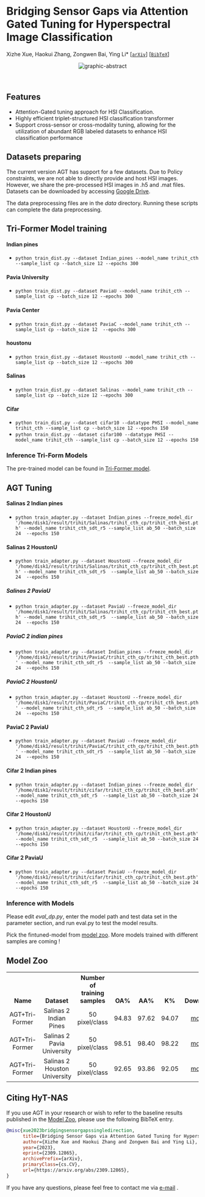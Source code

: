 # Bridging Sensor Gaps via Attention Gated Tuning for Hyperspectral Image Classification

Xizhe Xue, Haokui Zhang, Zongwen Bai, Ying Li*
[[`arXiv`](https://arxiv.org/abs/2309.12865)] [[`BibTeX`](#CitingAGT)]

<div align="center"

  ![graphic-abstract](https://cdn.statically.io/gh/Cecilia-xue/picx-images-hosting@master/graphic-abstract.2doko6fnqq.webp)
  
</div><br/>

## Features

* Attention-Gated tuning approach for HSI Classification.
* Highly efficient triplet-structured HSI classification transformer 
* Support cross-sensor or cross-modality tuning, allowing for the utilization of abundant RGB labeled datasets to enhance HSI classification performance


## Datasets preparing

The current version AGT has support for a few datasets. Due to Policy constraints, we are not able to directly provide and host HSI images. However, we share the pre-processed HSI images in .h5 and .mat files. Datasets can be downloaded by accessing [Google Drive](https://drive.google.com/drive/folders/1DM_I__KRbyzV88De8Y4lL8k4VDPYgTTz?usp=sharing).

The data preprocessing files are in the *data* directory. Running these scripts can complete the data preprocessing.
## Tri-Former Model training

#### Indian pines
- `python train_dist.py --dataset Indian_pines --model_name trihit_cth --sample_list cp --batch_size 12 --epochs 300`


#### Pavia University
- `python train_dist.py --dataset PaviaU --model_name trihit_cth --sample_list cp --batch_size 12 --epochs 300`

#### Pavia Center
- `python train_dist.py --dataset PaviaC --model_name trihit_cth --sample_list cp --batch_size 12  --epochs 300`

#### houstonu
- `python train_dist.py --dataset HoustonU --model_name trihit_cth --sample_list cp --batch_size 12 --epochs 300`

#### Salinas
- `python train_dist.py --dataset Salinas --model_name trihit_cth --sample_list cp --batch_size 12 --epochs 300`

#### Cifar
- `python train_dist.py --dataset cifar10 --datatype PHSI --model_name trihit_cth --sample_list cp --batch_size 12 --epochs 150`
- `python train_dist.py --dataset cifar100 --datatype PHSI --model_name trihit_cth --sample_list cp --batch_size 12 --epochs 150`

### Inference Tri-Form Models
The pre-trained model can be found in <a href="https://drive.google.com/drive/folders/172unB7hKEKn2gdMd75ytj6ICQ7gONX4q?usp=sharing">Tri-Former model</a>.

## AGT Tuning

#### Salinas 2 Indian pines

- `python train_adapter.py --dataset Indian_pines --freeze_model_dir '/home/disk1/result/trihit/Salinas/trihit_cth_cp/trihit_cth_best.pth' --model_name trihit_cth_sdt_r5 --sample_list ab_50 --batch_size 24  --epochs 150`

#### Salinas 2 HoustonU
- `python train_adapter.py --dataset HoustonU --freeze_model_dir '/home/disk1/result/trihit/Salinas/trihit_cth_cp/trihit_cth_best.pth' --model_name trihit_cth_sdt_r5  --sample_list ab_50 --batch_size 24  --epochs 150`

##### Salinas 2 PaviaU
- `python train_adapter.py --dataset PaviaU --freeze_model_dir '/home/disk1/result/trihit/Salinas/trihit_cth_cp/trihit_cth_best.pth' --model_name trihit_cth_sdt_r5  --sample_list ab_50 --batch_size 24  --epochs 150`

##### PaviaC 2 indian pines
- `python train_adapter.py --dataset Indian_pines --freeze_model_dir '/home/disk1/result/trihit/PaviaC/trihit_cth_cp/trihit_cth_best.pth' --model_name trihit_cth_sdt_r5  --sample_list ab_50 --batch_size 24  --epochs 150`

##### PaviaC 2 HoustonU
- `python train_adapter.py --dataset HoustonU --freeze_model_dir '/home/disk1/result/trihit/PaviaC/trihit_cth_cp/trihit_cth_best.pth' --model_name trihit_cth_sdt_r5  --sample_list ab_50 --batch_size 24  --epochs 150`

#### PaviaC 2 PaviaU
- `python train_adapter.py --dataset PaviaU --freeze_model_dir '/home/disk1/result/trihit/PaviaC/trihit_cth_cp/trihit_cth_best.pth' --model_name trihit_cth_sdt_r5  --sample_list ab_50 --batch_size 24  --epochs 150`

#### Cifar 2 Indian pines
- `python train_adapter.py --dataset Indian_pines --freeze_model_dir '/home/disk1/result/trihit/cifar/trihit_cth_cp/trihit_cth_best.pth' --model_name trihit_cth_sdt_r5  --sample_list ab_50 --batch_size 24  --epochs 150`

#### Cifar 2 HoustonU
- `python train_adapter.py --dataset HoustonU --freeze_model_dir '/home/disk1/result/trihit/cifar/trihit_cth_cp/trihit_cth_best.pth' --model_name trihit_cth_sdt_r5  --sample_list ab_50 --batch_size 24  --epochs 150`

#### Cifar 2 PaviaU
- `python train_adapter.py --dataset PaviaU --freeze_model_dir '/home/disk1/result/trihit/cifar/trihit_cth_cp/trihit_cth_best.pth' --model_name trihit_cth_sdt_r5  --sample_list ab_50 --batch_size 24  --epochs 150`

### Inference with Models
Please edit *eval_dp.py*, enter the model path and test data set in the parameter section, and run eval.py to test the model results.




Pick the fintuned-model from [model zoo](MODEL_ZOO.md). More models trained with different samples are coming !
## Model Zoo
<table><tbody>
<!-- START TABLE -->
<!-- TABLE HEADER -->
<th valign="bottom">Name</th>
<th valign="bottom">Dataset</th>
<th valign="bottom">Number of training samples</th>
<th valign="bottom">OA%</th>
<th valign="bottom">AA%</th>
<th valign="bottom">K%</th>
<th valign="bottom">Download</th>
<!-- TABLE BODY -->
<!-- ROW: maskformer2_swin_small_bs16_50ep -->
 <tr><td align="center">AGT+Tri-Former</td>
<td align="center">Salinas 2 Indian Pines</td>
<td align="center">50 pixel/class</td>
<td align="center">94.83</td>
<td align="center">97.62</td>
<td align="center">94.07</td>
<td align="center"><a href="https://drive.google.com/file/d/19dU3Uwfcfvt2N4nIqiv1xPmWdvcqqq4o/view?usp=sharing">model</a></td>
</tr>
<!-- ROW: maskformer2_swin_base_384_bs16_50ep -->
 <tr><td align="center">AGT+Tri-Former</td>
<td align="center">Salinas 2 Pavia University</td>
<td align="center">50 pixel/class</td>
<td align="center">98.51</td>
<td align="center">98.40</td>
<td align="center">98.22</td>
<td align="center"><a href="https://drive.google.com/file/d/1TJVMu6FbJzqypRdnVsd7m2klwxe3M6hY/view?usp=sharing">model</a></td>
</tr>
<!-- ROW: maskformer2_swin_base_IN21k_384_bs16_50ep -->
 <tr><td align="center">AGT+Tri-Former</td>
<td align="center">Salinas 2 Houston University</td>
<td align="center">50 pixel/class</td>
<td align="center">92.65</td>
<td align="center">93.86</td>
<td align="center">92.05</td>
<td align="center"><a href="https://drive.google.com/file/d/1-iy1KUnz0VxN_Oqj5Vek00tgnEQv2iJV/view?usp=sharing">model</a></td>
</tr>
</tbody></table>

## <a name="Citing AGT"></a>Citing HyT-NAS

If you use AGT in your research or wish to refer to the baseline results published in the [Model Zoo](MODEL_ZOO.md), please use the following BibTeX entry. 

```BibTeX
@misc{xue2023bridgingsensorgapssingledirection,
      title={Bridging Sensor Gaps via Attention Gated Tuning for Hyperspectral Image Classification}, 
      author={Xizhe Xue and Haokui Zhang and Zongwen Bai and Ying Li},
      year={2023},
      eprint={2309.12865},
      archivePrefix={arXiv},
      primaryClass={cs.CV},
      url={https://arxiv.org/abs/2309.12865}, 
}
```

If you have any questions, please feel free to contact me via <a href="xuexizhe@mail.nwpu.edu.cn">e-mail</a> . 
